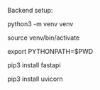 Backend setup:

python3 -m venv venv

source venv/bin/activate

export PYTHONPATH=$PWD

pip3 install fastapi

pip3 install uvicorn


